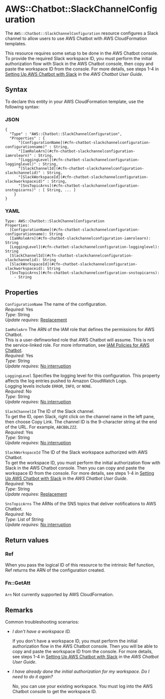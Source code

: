# AWS::Chatbot::SlackChannelConfiguration<a name="aws-resource-chatbot-slackchannelconfiguration"></a>

The `AWS::Chatbot::SlackChannelConfiguration` resource configures a Slack channel to allow users to use AWS Chatbot with AWS CloudFormation templates\.

This resource requires some setup to be done in the AWS Chatbot console\. To provide the required Slack workspace ID, you must perform the initial authorization flow with Slack in the AWS Chatbot console, then copy and paste the workspace ID from the console\. For more details, see steps 1\-4 in [Setting Up AWS Chatbot with Slack](https://docs.aws.amazon.com/chatbot/latest/adminguide/setting-up.html#Setup_intro) in the *AWS Chatbot User Guide*\.

## Syntax<a name="aws-resource-chatbot-slackchannelconfiguration-syntax"></a>

To declare this entity in your AWS CloudFormation template, use the following syntax:

### JSON<a name="aws-resource-chatbot-slackchannelconfiguration-syntax.json"></a>

```
{
  "Type" : "AWS::Chatbot::SlackChannelConfiguration",
  "Properties" : {
      "[ConfigurationName](#cfn-chatbot-slackchannelconfiguration-configurationname)" : String,
      "[IamRoleArn](#cfn-chatbot-slackchannelconfiguration-iamrolearn)" : String,
      "[LoggingLevel](#cfn-chatbot-slackchannelconfiguration-logginglevel)" : String,
      "[SlackChannelId](#cfn-chatbot-slackchannelconfiguration-slackchannelid)" : String,
      "[SlackWorkspaceId](#cfn-chatbot-slackchannelconfiguration-slackworkspaceid)" : String,
      "[SnsTopicArns](#cfn-chatbot-slackchannelconfiguration-snstopicarns)" : [ String, ... ]
    }
}
```

### YAML<a name="aws-resource-chatbot-slackchannelconfiguration-syntax.yaml"></a>

```
Type: AWS::Chatbot::SlackChannelConfiguration
Properties: 
  [ConfigurationName](#cfn-chatbot-slackchannelconfiguration-configurationname): String
  [IamRoleArn](#cfn-chatbot-slackchannelconfiguration-iamrolearn): String
  [LoggingLevel](#cfn-chatbot-slackchannelconfiguration-logginglevel): String
  [SlackChannelId](#cfn-chatbot-slackchannelconfiguration-slackchannelid): String
  [SlackWorkspaceId](#cfn-chatbot-slackchannelconfiguration-slackworkspaceid): String
  [SnsTopicArns](#cfn-chatbot-slackchannelconfiguration-snstopicarns): 
    - String
```

## Properties<a name="aws-resource-chatbot-slackchannelconfiguration-properties"></a>

`ConfigurationName`  <a name="cfn-chatbot-slackchannelconfiguration-configurationname"></a>
The name of the configuration\.  
*Required*: Yes  
*Type*: String  
*Update requires*: [Replacement](https://docs.aws.amazon.com/AWSCloudFormation/latest/UserGuide/using-cfn-updating-stacks-update-behaviors.html#update-replacement)

`IamRoleArn`  <a name="cfn-chatbot-slackchannelconfiguration-iamrolearn"></a>
The ARN of the IAM role that defines the permissions for AWS Chatbot\.  
This is a user\-definworked role that AWS Chatbot will assume\. This is not the service\-linked role\. For more information, see [IAM Policies for AWS Chatbot](https://docs.aws.amazon.com/chatbot/latest/adminguide/chatbot-iam-policies.html)\.  
*Required*: Yes  
*Type*: String  
*Update requires*: [No interruption](https://docs.aws.amazon.com/AWSCloudFormation/latest/UserGuide/using-cfn-updating-stacks-update-behaviors.html#update-no-interrupt)

`LoggingLevel`  <a name="cfn-chatbot-slackchannelconfiguration-logginglevel"></a>
Specifies the logging level for this configuration\. This property affects the log entries pushed to Amazon CloudWatch Logs\.  
Logging levels include `ERROR`, `INFO`, or `NONE`\.  
*Required*: No  
*Type*: String  
*Update requires*: [No interruption](https://docs.aws.amazon.com/AWSCloudFormation/latest/UserGuide/using-cfn-updating-stacks-update-behaviors.html#update-no-interrupt)

`SlackChannelId`  <a name="cfn-chatbot-slackchannelconfiguration-slackchannelid"></a>
The ID of the Slack channel\.  
To get the ID, open Slack, right click on the channel name in the left pane, then choose Copy Link\. The channel ID is the 9\-character string at the end of the URL\. For example, `ABCBBLZZZ`\.  
*Required*: Yes  
*Type*: String  
*Update requires*: [No interruption](https://docs.aws.amazon.com/AWSCloudFormation/latest/UserGuide/using-cfn-updating-stacks-update-behaviors.html#update-no-interrupt)

`SlackWorkspaceId`  <a name="cfn-chatbot-slackchannelconfiguration-slackworkspaceid"></a>
The ID of the Slack workspace authorized with AWS Chatbot\.  
To get the workspace ID, you must perform the initial authorization flow with Slack in the AWS Chatbot console\. Then you can copy and paste the workspace ID from the console\. For more details, see steps 1\-4 in [Setting Up AWS Chatbot with Slack](https://docs.aws.amazon.com/chatbot/latest/adminguide/setting-up.html#Setup_intro) in the *AWS Chatbot User Guide*\.  
*Required*: Yes  
*Type*: String  
*Update requires*: [Replacement](https://docs.aws.amazon.com/AWSCloudFormation/latest/UserGuide/using-cfn-updating-stacks-update-behaviors.html#update-replacement)

`SnsTopicArns`  <a name="cfn-chatbot-slackchannelconfiguration-snstopicarns"></a>
The ARNs of the SNS topics that deliver notifications to AWS Chatbot\.  
*Required*: No  
*Type*: List of String  
*Update requires*: [No interruption](https://docs.aws.amazon.com/AWSCloudFormation/latest/UserGuide/using-cfn-updating-stacks-update-behaviors.html#update-no-interrupt)

## Return values<a name="aws-resource-chatbot-slackchannelconfiguration-return-values"></a>

### Ref<a name="aws-resource-chatbot-slackchannelconfiguration-return-values-ref"></a>

When you pass the logical ID of this resource to the intrinsic Ref function, Ref returns the ARN of the configuration created\.

### Fn::GetAtt<a name="aws-resource-chatbot-slackchannelconfiguration-return-values-fn--getatt"></a>

#### <a name="aws-resource-chatbot-slackchannelconfiguration-return-values-fn--getatt-fn--getatt"></a>

`Arn`  <a name="Arn-fn::getatt"></a>
Not currently supported by AWS CloudFormation\.

## Remarks<a name="aws-resource-chatbot-slackchannelconfiguration--remarks"></a>

Common troubleshooting scenarios:
+ *I don't have a workspace ID\.*

  If you don't have a workspace ID, you must perform the initial authorization flow in the AWS Chatbot console\. Then you will be able to copy and paste the workspace ID from the console\. For more details, see steps 1\-4 in [Setting Up AWS Chatbot with Slack](https://docs.aws.amazon.com/chatbot/latest/adminguide/setting-up.html#Setup_intro) in the *AWS Chatbot User Guide*\. 
+ *I have already done the initial authorization for my workspace\. Do I need to do it again?*

  No, you can use your existing workspace\. You must log into the AWS Chatbot console to get the workspace ID\.